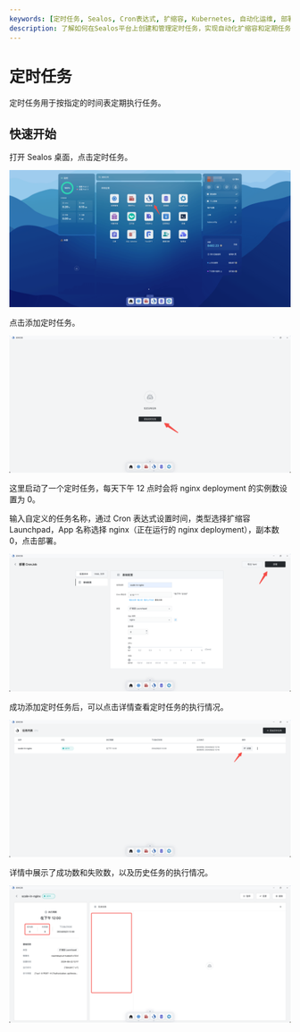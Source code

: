 ```yaml
---
keywords: [定时任务, Sealos, Cron表达式, 扩缩容, Kubernetes, 自动化运维, 部署管理, 任务调度, 容器编排, 云原生]
description: 了解如何在Sealos平台上创建和管理定时任务，实现自动化扩缩容和定期任务执行，提高Kubernetes集群的运维效率和资源利用率。
---
```


# 定时任务

定时任务用于按指定的时间表定期执行任务。

## 快速开始

打开 Sealos 桌面，点击定时任务。

![](./images/cronjob-1.png)

点击添加定时任务。

![](./images/cronjob-2.png)

这里启动了一个定时任务，每天下午 12 点时会将 nginx deployment 的实例数设置为 0。

输入自定义的任务名称，通过 Cron 表达式设置时间，类型选择扩缩容 Launchpad，App 名称选择 nginx（正在运行的 nginx
deployment），副本数 0，点击部署。

![](./images/cronjob-3.png)

成功添加定时任务后，可以点击详情查看定时任务的执行情况。

![](./images/cronjob-4.png)

详情中展示了成功数和失败数，以及历史任务的执行情况。

![](./images/cronjob-5.png) 
